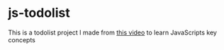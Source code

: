 # js-todolist
This is a todolist project I made from [this video](https://youtu.be/eWLDAAMsD-c) to learn JavaScripts key concepts
